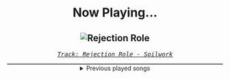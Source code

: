 <div align="center"> 
<h1>Now Playing...</h1>

![Rejection Role](https://i.scdn.co/image/ab67616d00001e021b962bb6ef3614610adafaaf)
--
_<samp><a href="https://open.spotify.com/track/2cZlwQvxwAFFTNb2xCGDl4">Track: Rejection Role - Soilwork</a></samp>_

<div style="border: 1px #4B5054 solid"></div>
<details>
  <summary>
    Previous played songs
  </summary>
  <table>
    <thead>
      <tr>
        <th>
          Artist
        </th>
        <th>
          Song
        </th>
        <th>
          Link
        </th>
      </tr>
    </thead>
    <tbody>
      <tr><td>Soilwork</td><td>Rejection Role</td><td><a href="https://open.spotify.com/track/2cZlwQvxwAFFTNb2xCGDl4">https://open.spotify.com/track/2cZlwQvxwAFFTNb2xCGDl4</a></td></tr><tr><td>Mudvayne</td><td>Fall Into Sleep</td><td><a href="https://open.spotify.com/track/0UvuqCD6ktYwIW97Pn4p2o">https://open.spotify.com/track/0UvuqCD6ktYwIW97Pn4p2o</a></td></tr><tr><td>Hoobastank</td><td>Pieces</td><td><a href="https://open.spotify.com/track/23E89RwTXUiR2Tsk7cBZgy">https://open.spotify.com/track/23E89RwTXUiR2Tsk7cBZgy</a></td></tr><tr><td>Spineshank</td><td>Synthetic</td><td><a href="https://open.spotify.com/track/2xV28mhkI7AzwpJEqPGSb3">https://open.spotify.com/track/2xV28mhkI7AzwpJEqPGSb3</a></td></tr><tr><td>Ill Niño</td><td>What You Deserve</td><td><a href="https://open.spotify.com/track/5hpjxB1wJAhtFVrZuWDqXV">https://open.spotify.com/track/5hpjxB1wJAhtFVrZuWDqXV</a></td></tr><tr><td>Rob Zombie</td><td>Dragula</td><td><a href="https://open.spotify.com/track/6Nm8h73ycDG2saCnZV8poF">https://open.spotify.com/track/6Nm8h73ycDG2saCnZV8poF</a></td></tr><tr><td>zebrahead</td><td>Falling Apart</td><td><a href="https://open.spotify.com/track/1SMMq7Zupw6IHw7Hvy4xb0">https://open.spotify.com/track/1SMMq7Zupw6IHw7Hvy4xb0</a></td></tr><tr><td>Story Of The Year</td><td>And the Hero Will Drown</td><td><a href="https://open.spotify.com/track/3WsgkhWH001sMkbZVcjreS">https://open.spotify.com/track/3WsgkhWH001sMkbZVcjreS</a></td></tr><tr><td>Diecast</td><td>Fade Away</td><td><a href="https://open.spotify.com/track/6X5R4cXJlu91xxl84WUzpS">https://open.spotify.com/track/6X5R4cXJlu91xxl84WUzpS</a></td></tr><tr><td>Anberlin</td><td>The Feel Good Drag</td><td><a href="https://open.spotify.com/track/5sTVykpRs4eiZKn96bZogj">https://open.spotify.com/track/5sTVykpRs4eiZKn96bZogj</a></td></tr><tr><td>Powerman 5000</td><td>Free</td><td><a href="https://open.spotify.com/track/6G3waRixEIXegXfbRTaIqJ">https://open.spotify.com/track/6G3waRixEIXegXfbRTaIqJ</a></td></tr><tr><td>Skindred</td><td>Nobody</td><td><a href="https://open.spotify.com/track/581mukhDjta60CCwpvnjL9">https://open.spotify.com/track/581mukhDjta60CCwpvnjL9</a></td></tr><tr><td>Marilyn Manson</td><td>This Is The New Shit</td><td><a href="https://open.spotify.com/track/5P13mfqn9o3ToFPTxowEgO">https://open.spotify.com/track/5P13mfqn9o3ToFPTxowEgO</a></td></tr><tr><td>Disturbed</td><td>Warrior</td><td><a href="https://open.spotify.com/track/2TNPagu8Z4zvDOpmnktF00">https://open.spotify.com/track/2TNPagu8Z4zvDOpmnktF00</a></td></tr><tr><td>Mindless Self Indulgence</td><td>Shut Me Up</td><td><a href="https://open.spotify.com/track/3oZUlZMXkj51AyYG8lGaE7">https://open.spotify.com/track/3oZUlZMXkj51AyYG8lGaE7</a></td></tr><tr><td>Dope</td><td>Thanks For Nothing</td><td><a href="https://open.spotify.com/track/16xdlfTG9qkGYtrewla55U">https://open.spotify.com/track/16xdlfTG9qkGYtrewla55U</a></td></tr><tr><td>Yellowcard</td><td>Breathing</td><td><a href="https://open.spotify.com/track/0DxN6Ywom8nnndyQXdSBPy">https://open.spotify.com/track/0DxN6Ywom8nnndyQXdSBPy</a></td></tr><tr><td>Haste The Day</td><td>Mad Man</td><td><a href="https://open.spotify.com/track/6BBnCwYwB9lLzG4gtWtYi2">https://open.spotify.com/track/6BBnCwYwB9lLzG4gtWtYi2</a></td></tr><tr><td>Guano Apes</td><td>Open Your Eyes</td><td><a href="https://open.spotify.com/track/5oxpT46KeiEuckYnChgFFT">https://open.spotify.com/track/5oxpT46KeiEuckYnChgFFT</a></td></tr><tr><td>Flipsyde</td><td>Someday</td><td><a href="https://open.spotify.com/track/7p7udRRU9gjIarwcMQr5JC">https://open.spotify.com/track/7p7udRRU9gjIarwcMQr5JC</a></td></tr>
    </tbody>
  </table>
</details>

</div>
